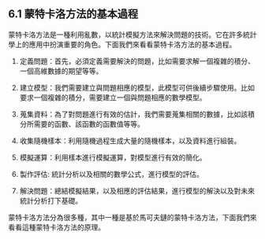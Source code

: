 ## 6.1 蒙特卡洛方法的基本過程

蒙特卡洛方法是一種利用亂數，以統計模擬方法來解決問題的技術。它在許多統計學上的應用中扮演重要的角色。下面我們來看看蒙特卡洛方法的基本過程。

1. 定義問題：首先，必須定義需要解決的問題，比如需要求解一個複雜的積分、一個高維數據的期望等等。

2. 建立模型：我們需要建立與問題相應的模型，此模型可供後續步驟使用。比如要求一個複雜的積分，需要建立一個與問題相應的數學模型。

3. 蒐集資料：為了對問題進行有效的估計，我們需要蒐集相關的數據，比如該積分所需要的函數、該函數的函數值等等。

4. 收集隨機樣本：利用隨機過程生成大量的隨機樣本，以及資料進行組裝。

5. 模擬運算：利用樣本進行模擬運算，對模型進行有效的簡化。

6. 製作評估: 統計分析以及相關的數學公式，進行模型的評估。

7. 解決問題：總結模擬結果，以及相應的評估結果，進行模型的解決以及對未來統計分析打下基礎。

蒙特卡洛方法分為很多種，其中一種是基於馬可夫鏈的蒙特卡洛方法，下面我們來看看這種蒙特卡洛方法的原理。